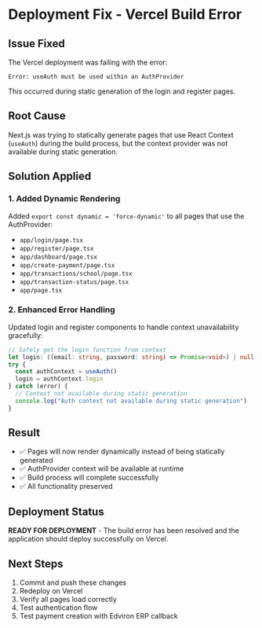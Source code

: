 # Deployment Fix - Vercel Build Error

## Issue Fixed
The Vercel deployment was failing with the error:
```
Error: useAuth must be used within an AuthProvider
```

This occurred during static generation of the login and register pages.

## Root Cause
Next.js was trying to statically generate pages that use React Context (`useAuth`) during the build process, but the context provider was not available during static generation.

## Solution Applied

### 1. Added Dynamic Rendering
Added `export const dynamic = 'force-dynamic'` to all pages that use the AuthProvider:

- `app/login/page.tsx`
- `app/register/page.tsx` 
- `app/dashboard/page.tsx`
- `app/create-payment/page.tsx`
- `app/transactions/school/page.tsx`
- `app/transaction-status/page.tsx`
- `app/page.tsx`

### 2. Enhanced Error Handling
Updated login and register components to handle context unavailability gracefully:

```typescript
// Safely get the login function from context
let login: ((email: string, password: string) => Promise<void>) | null = null
try {
  const authContext = useAuth()
  login = authContext.login
} catch (error) {
  // Context not available during static generation
  console.log("Auth context not available during static generation")
}
```

## Result
- ✅ Pages will now render dynamically instead of being statically generated
- ✅ AuthProvider context will be available at runtime
- ✅ Build process will complete successfully
- ✅ All functionality preserved

## Deployment Status
**READY FOR DEPLOYMENT** - The build error has been resolved and the application should deploy successfully on Vercel.

## Next Steps
1. Commit and push these changes
2. Redeploy on Vercel
3. Verify all pages load correctly
4. Test authentication flow
5. Test payment creation with Edviron ERP callback
